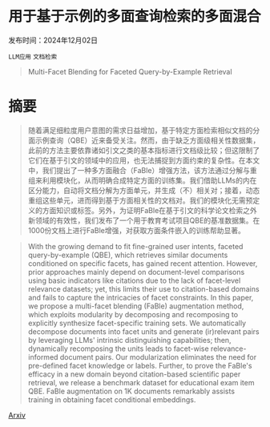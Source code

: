 # 用于基于示例的多面查询检索的多面混合

发布时间：2024年12月02日

`LLM应用` `文档检索`

> Multi-Facet Blending for Faceted Query-by-Example Retrieval

# 摘要

> 随着满足细粒度用户意图的需求日益增加，基于特定方面检索相似文档的分面示例查询（QBE）近来备受关注。然而，由于缺乏方面级相关性数据集，此前的方法主要依靠诸如引文之类的基本指标进行文档级比较；但这限制了它们在基于引文的领域中的应用，也无法捕捉到方面约束的复杂性。在本文中，我们提出了一种多方面融合（FaBle）增强方法，该方法通过分解与重组来利用模块化，从而明确合成特定方面的训练集。我们借助LLMs的内在区分能力，自动将文档分解为方面单元，并生成（不）相关对；接着，动态重组这些单元，进而得到基于方面相关性的文档对。我们的模块化无需预定义的方面知识或标签。另外，为证明FaBle在基于引文的科学论文检索之外新领域的有效性，我们发布了一个用于教育考试项目QBE的基准数据集。在1000份文档上进行FaBle增强，对获取方面条件嵌入的训练帮助显著。

> With the growing demand to fit fine-grained user intents, faceted query-by-example (QBE), which retrieves similar documents conditioned on specific facets, has gained recent attention. However, prior approaches mainly depend on document-level comparisons using basic indicators like citations due to the lack of facet-level relevance datasets; yet, this limits their use to citation-based domains and fails to capture the intricacies of facet constraints. In this paper, we propose a multi-facet blending (FaBle) augmentation method, which exploits modularity by decomposing and recomposing to explicitly synthesize facet-specific training sets. We automatically decompose documents into facet units and generate (ir)relevant pairs by leveraging LLMs' intrinsic distinguishing capabilities; then, dynamically recomposing the units leads to facet-wise relevance-informed document pairs. Our modularization eliminates the need for pre-defined facet knowledge or labels. Further, to prove the FaBle's efficacy in a new domain beyond citation-based scientific paper retrieval, we release a benchmark dataset for educational exam item QBE. FaBle augmentation on 1K documents remarkably assists training in obtaining facet conditional embeddings.

[Arxiv](https://arxiv.org/abs/2412.01443)